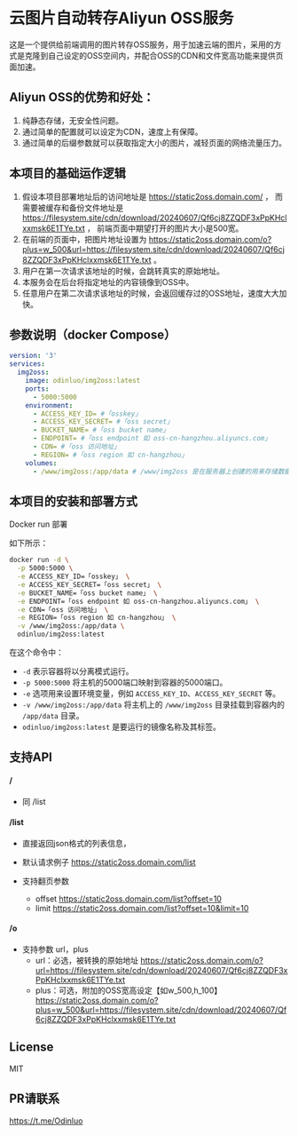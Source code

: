 # 云图片自动转存Aliyun OSS服务

这是一个提供给前端调用的图片转存OSS服务，用于加速云端的图片，采用的方式是克隆到自己设定的OSS空间内，并配合OSS的CDN和文件宽高功能来提供页面加速。



## Aliyun OSS的优势和好处：

1. 纯静态存储，无安全性问题。
2. 通过简单的配置就可以设定为CDN，速度上有保障。
3. 通过简单的后缀参数就可以获取指定大小的图片，减轻页面的网络流量压力。



## 本项目的基础运作逻辑

1. 假设本项目部署地址后的访问地址是 https://static2oss.domain.com/ ， 而需要被缓存和备份文件地址是 https://filesystem.site/cdn/download/20240607/Qf6cj8ZZQDF3xPpKHclxxmsk6E1TYe.txt ， 前端页面中期望打开的图片大小是500宽。
2. 在前端的页面中，把图片地址设置为 https://static2oss.domain.com/o?plus=w_500&url=https://filesystem.site/cdn/download/20240607/Qf6cj8ZZQDF3xPpKHclxxmsk6E1TYe.txt 。
3. 用户在第一次请求该地址的时候，会跳转真实的原始地址。
4. 本服务会在后台将指定地址的内容镜像到OSS中。
5. 任意用户在第二次请求该地址的时候，会返回缓存过的OSS地址，速度大大加快。



## 参数说明（docker Compose）

```yaml
version: '3'
services:
  img2oss:
    image: odinluo/img2oss:latest
    ports:
      - 5000:5000
    environment:
      - ACCESS_KEY_ID= #「osskey」
      - ACCESS_KEY_SECRET= #「oss secret」
      - BUCKET_NAME= #「oss bucket name」
      - ENDPOINT= #「oss endpoint 如 oss-cn-hangzhou.aliyuncs.com」
      - CDN= #「oss 访问地址」
      - REGION= #「oss region 如 cn-hangzhou」
    volumes:
      - /www/img2oss:/app/data # /www/img2oss 是在服务器上创建的用来存储数据库的文件夹 
```



## 本项目的安装和部署方式

Docker run 部署

如下所示：

```sh
docker run -d \
  -p 5000:5000 \
  -e ACCESS_KEY_ID=「osskey」 \
  -e ACCESS_KEY_SECRET=「oss secret」 \
  -e BUCKET_NAME=「oss bucket name」 \
  -e ENDPOINT=「oss endpoint 如 oss-cn-hangzhou.aliyuncs.com」 \
  -e CDN=「oss 访问地址」 \
  -e REGION=「oss region 如 cn-hangzhou」 \
  -v /www/img2oss:/app/data \
  odinluo/img2oss:latest
```

在这个命令中：

- `-d` 表示容器将以分离模式运行。
- `-p 5000:5000` 将主机的5000端口映射到容器的5000端口。
- `-e` 选项用来设置环境变量，例如 `ACCESS_KEY_ID`、`ACCESS_KEY_SECRET` 等。
- `-v /www/img2oss:/app/data` 将主机上的 `/www/img2oss` 目录挂载到容器内的 `/app/data` 目录。
- `odinluo/img2oss:latest` 是要运行的镜像名称及其标签。



## 支持API

#### / 

- 同  /list

#### /list 

- 直接返回json格式的列表信息，

- 默认请求例子  https://static2oss.domain.com/list 

- 支持翻页参数 
  - offset https://static2oss.domain.com/list?offset=10
  - limit https://static2oss.domain.com/list?offset=10&limit=10

#### /o

- 支持参数 url，plus
  - url：必选，被转换的原始地址 https://static2oss.domain.com/o?url=https://filesystem.site/cdn/download/20240607/Qf6cj8ZZQDF3xPpKHclxxmsk6E1TYe.txt
  - plus：可选，附加的OSS宽高设定【如w_500,h_100】 https://static2oss.domain.com/o?plus=w_500&url=https://filesystem.site/cdn/download/20240607/Qf6cj8ZZQDF3xPpKHclxxmsk6E1TYe.txt





## License

MIT



## PR请联系

https://t.me/Odinluo
